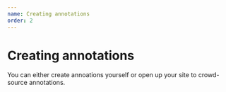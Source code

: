 ```yaml
---
name: Creating annotations
order: 2
---
```


# Creating annotations

You can either create annoations yourself or open up your site to crowd-source annotations.
